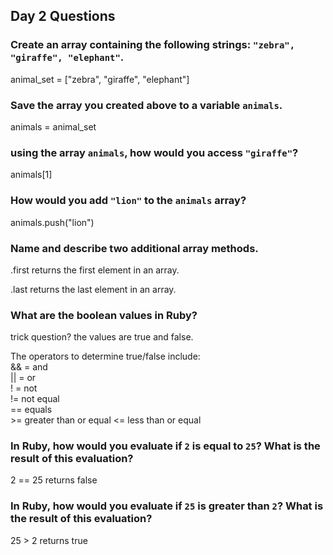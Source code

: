 ## Day 2 Questions

### Create an array containing the following strings: `"zebra", "giraffe", "elephant"`.
animal_set = ["zebra", "giraffe", "elephant"]

### Save the array you created above to a variable `animals`.
animals = animal_set

### using the array `animals`, how would you access `"giraffe"`?
animals[1]

### How would you add `"lion"` to the `animals` array?
animals.push("lion")

### Name and describe two additional array methods.
.first returns the first element in an array.

.last returns the last element in an array.  

### What are the boolean values in Ruby?
trick question?  the values are true and false.  

The operators to determine true/false include:  
&& = and  
|| = or  
! = not  
!= not equal  
== equals  
\>= greater than or equal
\<= less than or equal

### In Ruby, how would you evaluate if `2` is equal to `25`? What is the result of this evaluation?
2 == 25 returns false

### In Ruby, how would you evaluate if `25` is greater than `2`? What is the result of this evaluation?
25 > 2 returns true
